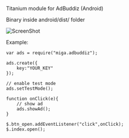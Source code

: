 Titanium module for AdBuddiz (Android)

Binary inside android/dist/ folder

![ScreenShot](https://raw.github.com/m1ga/tiadbuddiz/master/android/example/screen.png)

Example:

```
var ads = require("miga.adbuddiz");

ads.create({
    key:"YOUR_KEY"
});

// enable test mode
ads.setTestMode();

function onClick(e){
    // show ad
    ads.showAd();
}

$.btn_open.addEventListener("click",onClick);
$.index.open();
```
